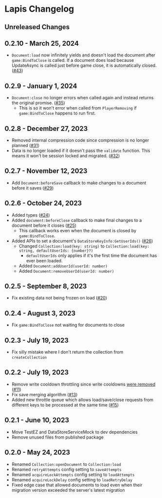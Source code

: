 # Lapis Changelog

## Unreleased Changes

## 0.2.10 - March 25, 2024
* `Document:load` now infinitely yields and doesn't load the document after `game:BindToClose` is called. If a document
does load because UpdateAsync is called just before game close, it is automatically closed. ([#43])

[#43]: https://github.com/nezuo/lapis/pull/43

## 0.2.9 - January 1, 2024
* `Document:close` no longer errors when called again and instead returns the original promise. ([#35])
  * This is so it won't error when called from `PlayerRemoving` if `game:BindToClose` happens to run first.

[#35]: https://github.com/nezuo/lapis/pull/35

## 0.2.8 - December 27, 2023
* Removed internal compression code since compression is no longer planned ([#31])
* Data is no longer loaded if it doesn't pass the `validate` function. This means it won't be session locked and migrated. ([#32])

[#31]: https://github.com/nezuo/lapis/pull/31
[#32]: https://github.com/nezuo/lapis/pull/32

## 0.2.7 - November 12, 2023
* Add `Document:beforeSave` callback to make changes to a document before it saves ([#29])

[#29]: https://github.com/nezuo/lapis/pull/29

## 0.2.6 - October 24, 2023
* Added types ([#24])
* Added `document:beforeClose` callback to make final changes to a document before it closes ([#25])
  * This callback works even when the document is closed by `game:BindToClose`.
* Added APIs to set a document's `DataStoreKeyInfo:GetUserIds()` ([#26])
  * Changed `Collection:load(key: string)` to `Collection:load(key: string, defaultUserIds: {number}?)`
    * `defaultUserIds` only applies if it's the first time the document has ever been loaded.
  * Added `Document:addUserId(userId: number)`
  * Added `Document:removeUserId(userId: number)`

[#24]: https://github.com/nezuo/lapis/pull/24
[#25]: https://github.com/nezuo/lapis/pull/25
[#26]: https://github.com/nezuo/lapis/pull/26

## 0.2.5 - September 8, 2023
* Fix existing data not being frozen on load ([#20])

[#20]: https://github.com/nezuo/lapis/pull/20

## 0.2.4 - August 3, 2023
* Fix `game:BindToClose` not waiting for documents to close

## 0.2.3 - July 19, 2023
* Fix silly mistake where I don't return the collection from `createCollection`

## 0.2.2 - July 19, 2023
* Remove write cooldown throttling since write cooldowns [were removed](https://devforum.roblox.com/t/removal-of-6s-cool-down-for-data-stores/2436230) ([#11])
* Fix save merging algorithm ([#13])
* Added new throttle queue which allows load/save/close requests from different keys to be processed at the same time ([#15])

[#11]: https://github.com/nezuo/lapis/pull/11
[#13]: https://github.com/nezuo/lapis/pull/13
[#15]: https://github.com/nezuo/lapis/pull/15

## 0.2.1 - June 10, 2023
* Move TestEZ and DataStoreServiceMock to dev dependencies
* Remove unused files from published package

## 0.2.0 - May 24, 2023
* Renamed `Collection:openDocument` to `Collection:load`
* Renamed `retryAttempts` config setting to `saveAttempts`
* Renamed `acquireLockAttempts` config setting to `loadAttempts`
* Renamed `acquireLockDelay` config setting to `loadRetryDelay`
* Fixed edge case that allowed documents to load even when their migration version exceeded the server's latest migration
